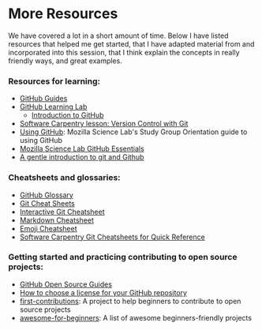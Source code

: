 # More Resources

We have covered a lot in a short amount of time. Below I have listed resources that helped me get started, that I have adapted material from and incorporated into this session, that I think explain the concepts in really friendly ways, and great examples.


### Resources for learning:

- [GitHub Guides](https://guides.github.com/) 
- [GitHub Learning Lab](https://lab.github.com/)
   - [Introduction to GitHub](https://lab.github.com/githubtraining/introduction-to-github)
- [Software Carpentry lesson: Version Control with Git](http://swcarpentry.github.io/git-novice/) 
- [Using GitHub](https://mozillascience.github.io/study-group-orientation/3-using-github.html): Mozilla Science Lab's Study Group Orientation guide to using GitHub
- [Mozilla Science Lab GitHub Essentials](http://joeyklee.github.io/friendly-github-intro/guides/github-essentials/)
- [A gentle introduction to git and Github](https://lgatto.github.io/github-intro/)


### Cheatsheets and glossaries:

- [GitHub Glossary](https://help.github.com/articles/github-glossary/)
- [Git Cheat Sheets](https://github.github.com/training-kit/)
- [Interactive Git Cheatsheet](http://ndpsoftware.com/git-cheatsheet.html)
- [Markdown Cheatsheet](https://github.com/adam-p/markdown-here/wiki/Markdown-Cheatsheet)
- [Emoji Cheatsheet](https://www.webfx.com/tools/emoji-cheat-sheet/)
- [Software Carpentry Git Cheatsheets for Quick Reference](http://swcarpentry.github.io/git-novice/reference.html)


### Getting started and practicing contributing to open source projects:

- [GitHub Open Source Guides](https://opensource.guide/)
- [How to choose a license for your GitHub repository](https://choosealicense.com/)
- [first-contributions](https://github.com/firstcontributions/first-contributions): A project to help beginners to contribute to open source projects
- [awesome-for-beginners](https://github.com/MunGell/awesome-for-beginners): A list of awesome beginners-friendly projects

